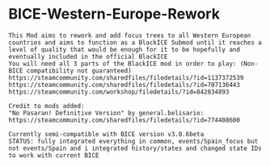# BICE-Western-Europe-Rework
	This Mod aims to rework and add focus trees to all Western European countries and aims to function as a BlackICE Submod until it reaches a level of quality that would be enough for it to be hopefully and eventually included in the official BlackICE
	You will need all 3 parts of the BlackICE mod in order to play: (Non-BICE compatibility not guaranteed)
	https://steamcommunity.com/sharedfiles/filedetails/?id=1137372539
	https://steamcommunity.com/sharedfiles/filedetails/?id=707136443
	https://steamcommunity.com/workshop/filedetails/?id=842834893
	
	Credit to mods added:
	"No Pasaran! Definitive Version" by general.belisario:
	https://steamcommunity.com/sharedfiles/filedetails/?id=774408600
	
	Currently semi-compatible with BICE version v3.0.6beta
	STATUS: fully integrated everything in common, events/Spain_focus but not events/Spain and i integrated history/states and changed state IDs to work with current BICE